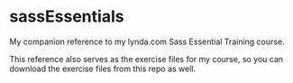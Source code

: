 # sassEssentials

My companion reference to my lynda.com Sass Essential Training course.

This reference also serves as the exercise files for my course, so you can download the exercise files from this repo as well.
